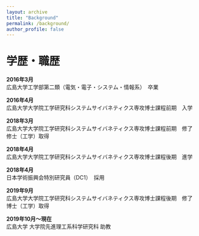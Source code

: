 ```yaml
---
layout: archive
title: "Background"
permalink: /background/
author_profile: false
---
```


学歴・職歴
======
**2016年3月**<br>
広島大学工学部第二類（電気・電子・システム・情報系）　卒業

**2016年4月**<br>
広島大学大学院工学研究科システムサイバネティクス専攻博士課程前期　入学

**2018年3月**<br>
広島大学大学院工学研究科システムサイバネティクス専攻博士課程前期　修了<br>修士（工学）取得

**2018年4月**<br>
広島大学大学院工学研究科システムサイバネティクス専攻博士課程後期　進学

**2018年4月**<br>
日本学術振興会特別研究員（DC1）　採用

**2019年9月**<br>
広島大学大学院工学研究科システムサイバネティクス専攻博士課程後期　修了<br>博士（工学）取得

**2019年10月〜現在**<br>
広島大学 大学院先進理工系科学研究科 助教